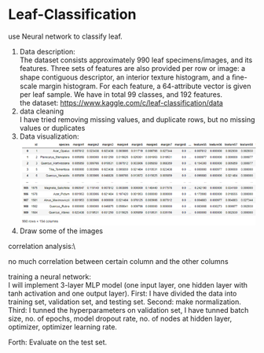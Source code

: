 # Leaf-Classification
use Neural network to classify leaf.

1. Data description: \
The dataset consists approximately 990 leaf specimens/images, and its features. Three sets of features are also provided per row or image: a shape contiguous descriptor, an interior texture histogram, and a ﬁne-scale margin histogram. For each feature, a 64-attribute vector is given per leaf sample.
We have in total 99 classes, and 192 features.\
the dataset: https://www.kaggle.com/c/leaf-classification/data
2. data cleaning  \
I have tried removing missing values, and duplicate rows, but no missing values or duplicates 
3. Data visualization:\
 ![dataset](imgs/visualization1.PNG)
5. Draw some of the images 
 
 
correlation analysis:\
 
 
no much correlation between certain column and the other columns

training a neural network:\
I will implement 3-layer MLP model (one input layer, one hidden layer with tanh activation and one output layer).
First: I have divided the data into training set, validation set, and testing set.
Second: make normalization.
Third: I tunned the hyperparameters on validation set, I have tunned batch size, no. of epochs, model dropout rate, no. of nodes at hidden layer, optimizer, optimizer learning rate.
 

Forth: Evaluate on the test set.
 
 


